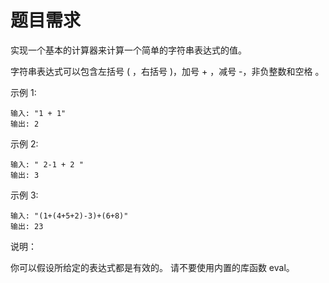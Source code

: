 # 题目需求

实现一个基本的计算器来计算一个简单的字符串表达式的值。

字符串表达式可以包含左括号 ( ，右括号 )，加号 + ，减号 -，非负整数和空格  。

示例 1:

```
输入: "1 + 1"
输出: 2
```


示例 2:

```
输入: " 2-1 + 2 "
输出: 3
```


示例 3:

```
输入: "(1+(4+5+2)-3)+(6+8)"
输出: 23
```


说明：

你可以假设所给定的表达式都是有效的。
请不要使用内置的库函数 eval。

